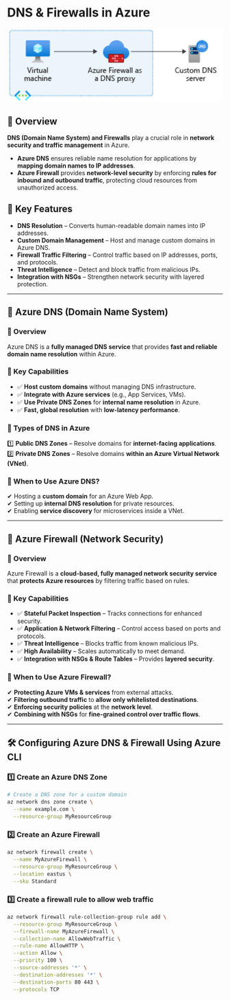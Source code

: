 # DNS & Firewalls in Azure

<img src="https://github.com/hanadisa/Hanad-DevOps-Learning/blob/main/My-DevOps-Journey/Azure/Notes/Images/azurednsfirewall.png?raw=true" width="700"/>

## 📌 Overview  
**DNS (Domain Name System) and Firewalls** play a crucial role in **network security and traffic management** in Azure.  

- **Azure DNS** ensures reliable name resolution for applications by **mapping domain names to IP addresses**.  
- **Azure Firewall** provides **network-level security** by enforcing **rules for inbound and outbound traffic**, protecting cloud resources from unauthorized access.  

## 🔹 Key Features  
- **DNS Resolution** – Converts human-readable domain names into IP addresses.  
- **Custom Domain Management** – Host and manage custom domains in Azure DNS.  
- **Firewall Traffic Filtering** – Control traffic based on IP addresses, ports, and protocols.  
- **Threat Intelligence** – Detect and block traffic from malicious IPs.  
- **Integration with NSGs** – Strengthen network security with layered protection.  

---

## 🔹 Azure DNS (Domain Name System)

### 📌 Overview  
Azure DNS is a **fully managed DNS service** that provides **fast and reliable domain name resolution** within Azure.  

### 🔹 Key Capabilities  
- ✅ **Host custom domains** without managing DNS infrastructure.  
- ✅ **Integrate with Azure services** (e.g., App Services, VMs).  
- ✅ **Use Private DNS Zones** for **internal name resolution** in Azure.  
- ✅ **Fast, global resolution** with **low-latency performance**.  

### 🔹 Types of DNS in Azure  
1️⃣ **Public DNS Zones** – Resolve domains for **internet-facing applications**.  
2️⃣ **Private DNS Zones** – Resolve domains **within an Azure Virtual Network (VNet)**.  

### 📌 When to Use Azure DNS?  
✔ Hosting a **custom domain** for an Azure Web App.  
✔ Setting up **internal DNS resolution** for private resources.  
✔ Enabling **service discovery** for microservices inside a VNet.  

---

## 🔹 Azure Firewall (Network Security)

### 📌 Overview  
Azure Firewall is a **cloud-based, fully managed network security service** that **protects Azure resources** by filtering traffic based on rules.  

### 🔹 Key Capabilities  
- ✅ **Stateful Packet Inspection** – Tracks connections for enhanced security.  
- ✅ **Application & Network Filtering** – Control access based on ports and protocols.  
- ✅ **Threat Intelligence** – Blocks traffic from known malicious IPs.  
- ✅ **High Availability** – Scales automatically to meet demand.  
- ✅ **Integration with NSGs & Route Tables** – Provides **layered security**.  

### 📌 When to Use Azure Firewall?  
✔ **Protecting Azure VMs & services** from external attacks.  
✔ **Filtering outbound traffic** to **allow only whitelisted destinations**.  
✔ **Enforcing security policies** at the **network level**.  
✔ **Combining with NSGs** for **fine-grained control over traffic flows**.  

---

## 🛠️ Configuring Azure DNS & Firewall Using Azure CLI  

### 1️⃣ Create an Azure DNS Zone
```sh
# Create a DNS zone for a custom domain
az network dns zone create \
  --name example.com \
  --resource-group MyResourceGroup
```

### 2️⃣ Create an Azure Firewall
```sh
az network firewall create \
  --name MyAzureFirewall \
  --resource-group MyResourceGroup \
  --location eastus \
  --sku Standard
```

### 3️⃣ Create a firewall rule to allow web traffic
```sh
az network firewall rule-collection-group rule add \
  --resource-group MyResourceGroup \
  --firewall-name MyAzureFirewall \
  --collection-name AllowWebTraffic \
  --rule-name AllowHTTP \
  --action Allow \
  --priority 100 \
  --source-addresses '*' \
  --destination-addresses '*' \
  --destination-ports 80 443 \
  --protocols TCP
```


